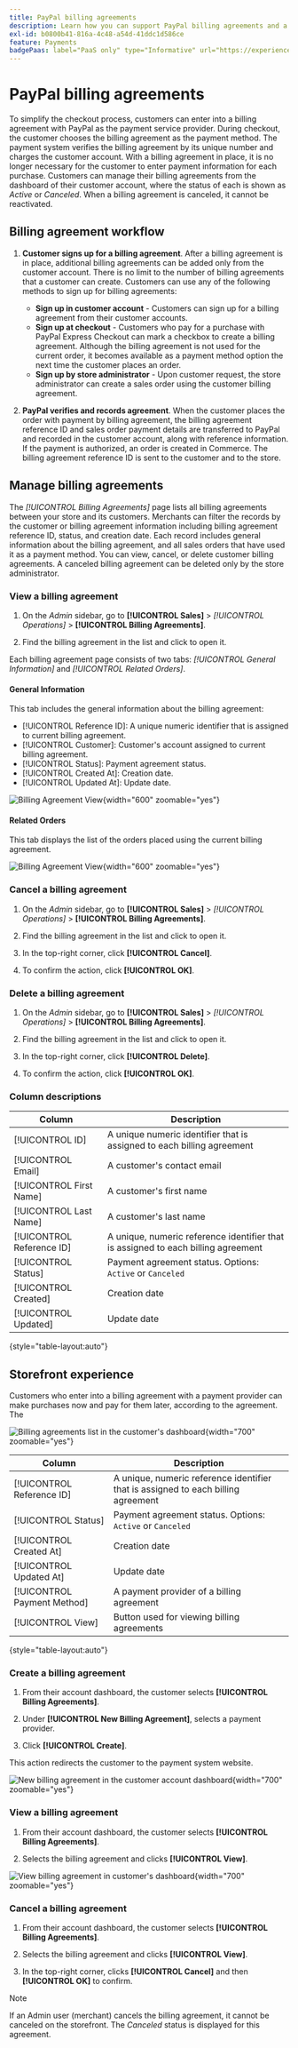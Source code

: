 ```yaml
---
title: PayPal billing agreements
description: Learn how you can support PayPal billing agreements and a payment method within your store.
exl-id: b0800b41-816a-4c48-a54d-41ddc1d586ce
feature: Payments
badgePaas: label="PaaS only" type="Informative" url="https://experienceleague.adobe.com/en/docs/commerce/user-guides/product-solutions" tooltip="Applies to Adobe Commerce on Cloud projects (Adobe-managed PaaS infrastructure) and on-premises projects only."
---
```

# PayPal billing agreements

To simplify the checkout process, customers can enter into a billing agreement with PayPal as the payment service provider. During checkout, the customer chooses the billing agreement as the payment method. The payment system verifies the billing agreement by its unique number and charges the customer account. With a billing agreement in place, it is no longer necessary for the customer to enter payment information for each purchase. Customers can manage their billing agreements from the dashboard of their customer account, where the status of each is shown as _Active_ or _Canceled_. When a billing agreement is canceled, it cannot be reactivated.

## Billing agreement workflow

1. **Customer signs up for a billing agreement**. After a billing agreement is in place, additional billing agreements can be added only from the customer account. There is no limit to the number of billing agreements that a customer can create. Customers can use any of the following methods to sign up for billing agreements:

   - **Sign up in customer account** - Customers can sign up for a billing agreement from their customer accounts.
   - **Sign up at checkout** - Customers who pay for a purchase with PayPal Express Checkout can  mark a checkbox to create a billing agreement. Although the billing agreement is not used for the current order, it becomes available as a payment method option the next time the customer places an order.   
   - **Sign up by store administrator** - Upon customer request, the store administrator can create a sales order using the customer billing agreement.

1. **PayPal verifies and records agreement**. When the customer places the order with payment by billing agreement, the billing agreement reference ID and sales order payment details are transferred to PayPal and recorded in the customer account, along with reference information. If the payment is authorized, an order is created in Commerce. The billing agreement reference ID is sent to the customer and to the store.

## Manage billing agreements

The _[!UICONTROL Billing Agreements]_ page lists all billing agreements between your store and its customers. Merchants can filter the records by the customer or billing agreement information including billing agreement reference ID, status, and creation date. Each record includes general information about the billing agreement, and all sales orders that have used it as a payment method. You can view, cancel, or delete customer billing agreements. A canceled billing agreement can be deleted only by the store administrator.

### View a billing agreement

1. On the _Admin_ sidebar, go to **[!UICONTROL Sales]** > _[!UICONTROL Operations]_ > **[!UICONTROL Billing Agreements]**.

1. Find the billing agreement in the list and click to open it.

Each billing agreement page consists of two tabs: _[!UICONTROL General Information]_ and _[!UICONTROL Related Orders]_.

#### General Information

This tab includes the general information about the billing agreement:

- [!UICONTROL Reference ID]: A unique numeric identifier that is assigned to current billing agreement.
- [!UICONTROL Customer]: Customer's account assigned to current billing agreement.
- [!UICONTROL Status]: Payment agreement status.
- [!UICONTROL Created At]: Creation date.
- [!UICONTROL Updated At]: Update date.

![Billing Agreement View](./assets/billing-agreement-view.png){width="600" zoomable="yes"}

#### Related Orders

This tab displays the list of the orders placed using the current billing agreement.

![Billing Agreement View](./assets/billing-agreement-related-orders.png){width="600" zoomable="yes"}

### Cancel a billing agreement

1. On the _Admin_ sidebar, go to **[!UICONTROL Sales]** > _[!UICONTROL Operations]_ > **[!UICONTROL Billing Agreements]**.

1. Find the billing agreement in the list and click to open it.

1. In the top-right corner, click **[!UICONTROL Cancel]**.

1. To confirm the action, click **[!UICONTROL OK]**.

### Delete a billing agreement

1. On the _Admin_ sidebar, go to **[!UICONTROL Sales]** > _[!UICONTROL Operations]_ > **[!UICONTROL Billing Agreements]**.

1. Find the billing agreement in the list and click to open it.

1. In the top-right corner, click **[!UICONTROL Delete]**.

1. To confirm the action, click **[!UICONTROL OK]**.

### Column descriptions

|Column|Description|
|--- |--- |
|[!UICONTROL ID]|A unique numeric identifier that is assigned to each billing agreement|
|[!UICONTROL Email]|A customer's contact email|
|[!UICONTROL First Name]|A customer's first name|
|[!UICONTROL Last Name]|A customer's last name|
|[!UICONTROL Reference ID]|A unique, numeric reference identifier that is assigned to each billing agreement|
|[!UICONTROL Status]|Payment agreement status. Options: `Active` or `Canceled`|
|[!UICONTROL Created]|Creation date|
|[!UICONTROL Updated]|Update date|

{style="table-layout:auto"}

## Storefront experience

Customers who enter into a billing agreement with a payment provider can make purchases now and pay for them later, according to the agreement. The 

![Billing agreements list in the customer's dashboard](./assets/billing-agreements-dashboard.png){width="700" zoomable="yes"}

|Column|Description|
|--- |--- |
|[!UICONTROL Reference ID]|A unique, numeric reference identifier that is assigned to each billing agreement|
|[!UICONTROL Status]|Payment agreement status. Options: `Active` or `Canceled`|
|[!UICONTROL Created At]|Creation date|
|[!UICONTROL Updated At]|Update date|
|[!UICONTROL Payment Method]|A payment provider of a billing agreement|
|[!UICONTROL View]|Button used for viewing billing agreements|

{style="table-layout:auto"}

### Create a billing agreement

1. From their account dashboard, the customer selects **[!UICONTROL Billing Agreements]**.

1. Under **[!UICONTROL New Billing Agreement]**, selects a payment provider.

1. Click **[!UICONTROL Create]**.

This action redirects the customer to the payment system website.

![New billing agreement in the customer account dashboard](./assets/create-billing-agreement-dashboard.png){width="700" zoomable="yes"}

### View a billing agreement

1. From their account dashboard, the customer selects **[!UICONTROL Billing Agreements]**.

1. Selects the billing agreement and clicks **[!UICONTROL View]**.

![View billing agreement in customer's dashboard](./assets/view-billing-agreement.png){width="700" zoomable="yes"}

### Cancel a billing agreement

1. From their account dashboard, the customer selects **[!UICONTROL Billing Agreements]**.

1. Selects the billing agreement and clicks **[!UICONTROL View]**.

1. In the top-right corner, clicks **[!UICONTROL Cancel]** and then **[!UICONTROL OK]** to confirm.

>[!NOTE]
>
>If an Admin user (merchant) cancels the billing agreement, it cannot be canceled on the storefront. The _Canceled_ status is displayed for this agreement.

